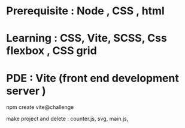 
# Prerequisite :  Node , CSS , html
# Learning :  CSS, Vite, SCSS,   Css flexbox , CSS grid

# PDE :  Vite  (front end development server )
  npm create vite@challenge

  make project and 
  delete : counter.js, svg, main.js,


